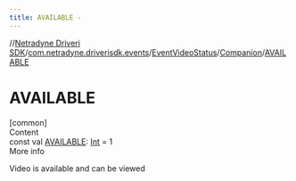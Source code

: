 ```yaml
---
title: AVAILABLE -
---
```

//[Netradyne Driveri SDK](../../../index.md)/[com.netradyne.driverisdk.events](../../index.md)/[EventVideoStatus](../index.md)/[Companion](index.md)/[AVAILABLE](-a-v-a-i-l-a-b-l-e.md)



# AVAILABLE  
[common]  
Content  
const val [AVAILABLE](-a-v-a-i-l-a-b-l-e.md): [Int](https://kotlinlang.org/api/latest/jvm/stdlib/kotlin/-int/index.html) = 1  
More info  


Video is available and can be viewed

  



